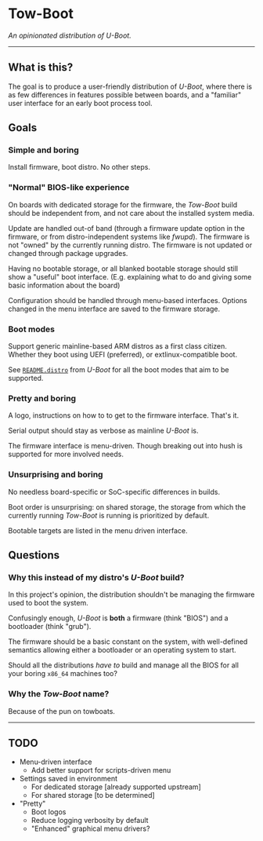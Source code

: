 Tow-Boot
========

*An opinionated distribution of U-Boot.*

* * *

What is this?
-------------

The goal is to produce a user-friendly distribution of *U-Boot*, where there is
as few differences in features possible between boards, and a "familiar" user
interface for an early boot process tool.

Goals
-----

### Simple and boring

Install firmware, boot distro. No other steps.


### "Normal" BIOS-like experience

On boards with dedicated storage for the firmware, the *Tow-Boot* build should
be independent from, and not care about the installed system media.

Update are handled out-of band (through a firmware update option in the
firmware, or from distro-independent systems like *fwupd*). The firmware is not
"owned" by the currently running distro. The firmware is not updated or changed
through package upgrades.

Having no bootable storage, or all blanked bootable storage should still show
a "useful" boot interface. (E.g. explaining what to do and giving some basic
information about the board)

Configuration should be handled through menu-based interfaces. Options changed
in the menu interface are saved to the firmware storage.


### Boot modes

Support generic mainline-based ARM distros as a first class citizen. Whether
they boot using UEFI (preferred), or extlinux-compatible boot.

See [`README.distro`](https://source.denx.de/u-boot/u-boot/-/blob/master/doc/README.distro)
from *U-Boot* for all the boot modes that aim to be supported.


### Pretty and boring

A logo, instructions on how to to get to the firmware interface. That's it.

Serial output should stay as verbose as mainline *U-Boot* is.

The firmware interface is menu-driven. Though breaking out into hush is
supported for more involved needs.


### Unsurprising and boring

No needless board-specific or SoC-specific differences in builds.

Boot order is unsurprising: on shared storage, the storage from which the
currently running *Tow-Boot* is running is prioritized by default.

Bootable targets are listed in the menu driven interface.


Questions
---------

### Why this instead of my distro's *U-Boot* build?

In this project's opinion, the distribution shouldn't be managing the firmware
used to boot the system.

Confusingly enough, *U-Boot* is **both** a firmware (think "BIOS") and a
bootloader (think "grub").

The firmware should be a basic constant on the system, with well-defined
semantics allowing either a bootloader or an operating system to start.

Should all the distributions *have to* build and manage all the BIOS for all
your boring `x86_64` machines too?


### Why the *Tow-Boot* name?

Because of the pun on towboats.


* * *

TODO
----

 - Menu-driven interface
     - Add better support for scripts-driven menu
 - Settings saved in environment
     - For dedicated storage [already supported upstream]
     - For shared storage [to be determined]
 - "Pretty"
     - Boot logos
     - Reduce logging verbosity by default
     - "Enhanced" graphical menu drivers?
